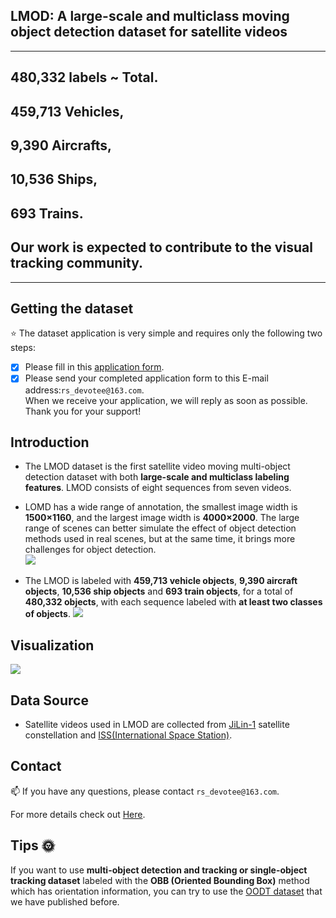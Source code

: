 ## LMOD: A large-scale and multiclass moving object detection dataset for satellite videos
--------------------------------------------------------------------------------------
## 480,332 labels ~ Total.
## **459,713** Vehicles, 
## **9,390** Aircrafts, 
## **10,536** Ships, 
## **693** Trains.
## Our work is expected to contribute to the visual tracking community.

--------------------------------------------------------------------------------------


## Getting the dataset
:star: The dataset application is very simple and requires only the following two steps:  
- [x] Please fill in this [application form](/Application%20form).
- [x] Please send your completed application form to this E-mail address:`rs_devotee@163.com`.  
When we receive your application, we will reply as soon as possible. Thank you for your support!
## Introduction
* The LMOD dataset is the first satellite video moving multi-object detection dataset with both **large-scale and multiclass labeling features**. LMOD consists of eight sequences from seven videos.  
- LOMD has a wide range of annotation, the smallest image width is **1500×1160**, and the largest image width is **4000×2000**. The large range of scenes can better simulate the effect of object detection methods used in real scenes, but at the same time, it brings more challenges for object detection.  
![](Figure/sheet1.png)  
* The LMOD is labeled with **459,713 vehicle objects**, **9,390 aircraft objects**, **10,536 ship objects** and **693 train objects**, for a total of **480,332 objects**, with each sequence labeled with **at least two classes of objects**.
![](Figure/sheet2.png)  
## Visualization
![](Figure/fig1.png)  
## Data Source
- Satellite videos used in LMOD are collected from [JiLin-1](https://www.jl1mall.com/) satellite constellation and [ISS(International Space Station)](https://www.grss-ieee.org/resources/tutorials/data-fusion-tutorial-in-spanish/).
## Contact
:mailbox: If you have any questions, please contact `rs_devotee@163.com`.

For more details check out [Here](https://github.com/RS-Devotee).

## Tips :sun_with_face:  
If you want to use **multi-object detection and tracking or single-object tracking dataset** labeled with the **OBB (Oriented Bounding Box)** method which has orientation information, you can try to use the [OODT dataset](https://github.com/RS-Devotee/OODT) that we have published before.
